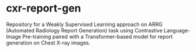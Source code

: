 # cxr-report-gen
Repository for a Weakly Supervised Learning approach on ARRG (Automated Radiology Report Generation) task using Contrastive Language-Image Pre-training paired with a Transformer-based model for report generation on Chest X-ray images.
